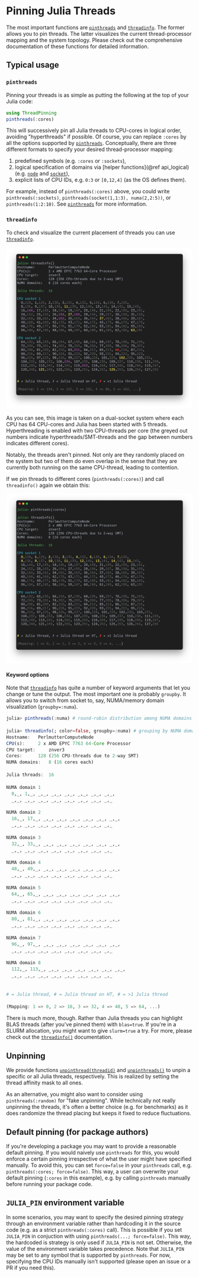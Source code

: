 # Pinning Julia Threads

The most important functions are [`pinthreads`](@ref) and [`threadinfo`](@ref). The former allows you to pin threads. The latter visualizes the current thread-processor mapping and the system topology. Please check out the comprehensive documentation of these functions for detailed information. 

## Typical usage

### `pinthreads`
Pinning your threads is as simple as putting the following at the top of your Julia code:
```julia
using ThreadPinning
pinthreads(:cores)
```
This will successively pin all Julia threads to CPU-cores in logical order, avoiding "hyperthreads" if possible. Of course, you can replace `:cores` by all the options supported by [`pinthreads`](@ref). Conceptually, there are three different formats to specify your desired thread-processor mapping:

1) predefined symbols (e.g. `:cores` or `:sockets`),
2) logical specification of domains via [helper functions](@ref api_logical) (e.g. [`node`](@ref) and [`socket`](@ref)),
3) explicit lists of CPU IDs, e.g. `0:3` or `[0,12,4]` (as the OS defines them).

For example, instead of `pinthreads(:cores)` above, you could write `pinthreads(:sockets)`, `pinthreads(socket(1,1:3), numa(2,2:5))`, or `pinthreads(1:2:10)`. See [`pinthreads`](@ref) for more information.

### `threadinfo`
To check and visualize the current placement of threads you can use [`threadinfo`](@ref).

![threadinfo_unpinned.png](threadinfo_unpinned.png)

As you can see, this image is taken on a dual-socket system where each CPU has 64 CPU-cores and Julia has been started with 5 threads. Hyperthreading is enabled with two CPU-threads per core (the greyed out numbers indicate hyperthreads/SMT-threads and the gap between numbers indicates different cores).

Notably, the threads aren't pinned. Not only are they randomly placed on the system but two of them do even overlap in the sense that they are currently both running on the same CPU-thread, leading to contention.

If we pin threads to different cores (`pinthreads(:cores)`) and call `threadinfo()` again we obtain this:

![threadinfo_pinned.png](threadinfo_pinned.png)

#### Keyword options

Note that [`threadinfo`](@ref) has quite a number of keyword arguments that let you change or tune the output. The most important one is probably `groupby`. It allows you to switch from socket to, say, NUMA/memory domain visualization (`groupby=:numa`).

```julia
julia> pinthreads(:numa) # round-robin distribution among NUMA domains

julia> threadinfo(; color=false, groupby=:numa) # grouping by NUMA domains (instead of CPU sockets)
Hostname: 	PerlmutterComputeNode
CPU(s): 	2 x AMD EPYC 7763 64-Core Processor
CPU target: 	znver3
Cores: 		128 (256 CPU-threads due to 2-way SMT)
NUMA domains: 	8 (16 cores each)

Julia threads: 	16

NUMA domain 1
  0,_, 1,_, _,_, _,_, _,_, _,_, _,_, _,_,
  _,_, _,_, _,_, _,_, _,_, _,_, _,_, _,_

NUMA domain 2
  16,_, 17,_, _,_, _,_, _,_, _,_, _,_, _,_,
  _,_, _,_, _,_, _,_, _,_, _,_, _,_, _,_

NUMA domain 3
  32,_, 33,_, _,_, _,_, _,_, _,_, _,_, _,_,
  _,_, _,_, _,_, _,_, _,_, _,_, _,_, _,_

NUMA domain 4
  48,_, 49,_, _,_, _,_, _,_, _,_, _,_, _,_,
  _,_, _,_, _,_, _,_, _,_, _,_, _,_, _,_

NUMA domain 5
  64,_, 65,_, _,_, _,_, _,_, _,_, _,_, _,_,
  _,_, _,_, _,_, _,_, _,_, _,_, _,_, _,_

NUMA domain 6
  80,_, 81,_, _,_, _,_, _,_, _,_, _,_, _,_,
  _,_, _,_, _,_, _,_, _,_, _,_, _,_, _,_

NUMA domain 7
  96,_, 97,_, _,_, _,_, _,_, _,_, _,_, _,_,
  _,_, _,_, _,_, _,_, _,_, _,_, _,_, _,_

NUMA domain 8
  112,_, 113,_, _,_, _,_, _,_, _,_, _,_, _,_,
  _,_, _,_, _,_, _,_, _,_, _,_, _,_, _,_


# = Julia thread, # = Julia thread on HT, # = >1 Julia thread

(Mapping: 1 => 0, 2 => 16, 3 => 32, 4 => 48, 5 => 64, ...)

```

There is much more, though. Rather than Julia threads you can highlight BLAS threads (after you've pinned them) with `blas=true`. If you're in a SLURM allocation, you might want to give `slurm=true` a try. For more, please check out the [`threadinfo()`](@ref) documentation.

## Unpinning

We provide functions [`unpinthread(threadid)`](@ref) and [`unpinthreads()`](@ref) to unpin a specific or all Julia threads, respectively. This is realized by setting the thread affinity mask to all ones.

As an alternative, you might also want to consider using `pinthreads(:random)` for "fake unpinning". While technically not really unpinning the threads, it's often a better choice (e.g. for benchmarks) as it does randomize the thread placing but keeps it fixed to reduce fluctuations.

## Default pinning (for package authors)

If you're developing a package you may want to provide a reasonable default pinning. If you would naively use `pinthreads` for this, you would enforce a certain pinning irrespective of what the user might have specified manually. To avoid this, you can set `force=false` in your `pinthreads` call, e.g. `pinthreads(:cores; force=false)`. This way, a user can overwrite your default pinning (`:cores` in this example), e.g. by calling `pinthreads` manually before running your package code.

## `JULIA_PIN` environment variable

In some scenarios, you may want to specify the desired pinning strategy through an environment variable rather than hardcoding it in the source code (e.g. as a strict `pinthreads(:cores)` call). This is possible if you set `JULIA_PIN` in conjuction with using `pinthreads(...; force=false)`. This way, the hardcoded is strategy is only used if `JULIA_PIN` is not set. Otherwise, the value of the environment variable takes precedence. Note that `JULIA_PIN` may be set to any symbol that is supported by `pinthreads`. For now, specifying the CPU IDs manually isn't supported (please open an issue or a PR if you need this).